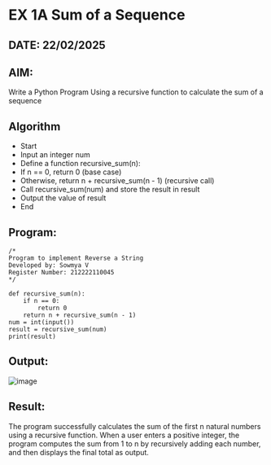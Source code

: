 # EX 1A Sum of a Sequence
## DATE: 22/02/2025
## AIM:
Write a Python Program Using a recursive function to calculate the sum of a sequence
## Algorithm
- Start
- Input an integer num
- Define a function recursive_sum(n):
- If n == 0, return 0 (base case)
- Otherwise, return n + recursive_sum(n - 1) (recursive call)
- Call recursive_sum(num) and store the result in result
- Output the value of result
- End

## Program:
```
/*
Program to implement Reverse a String
Developed by: Sowmya V
Register Number: 212222110045
*/

def recursive_sum(n):
    if n == 0:
        return 0
    return n + recursive_sum(n - 1)
num = int(input())
result = recursive_sum(num)
print(result)
```

## Output:
![image](https://github.com/user-attachments/assets/a3c7c6af-d94a-42e9-9585-afef839aa8e6)

## Result:
The program successfully calculates the sum of the first n natural numbers using a recursive function. When a user enters a positive integer, the program computes the sum from 1 to n by recursively adding each number, and then displays the final total as output.
